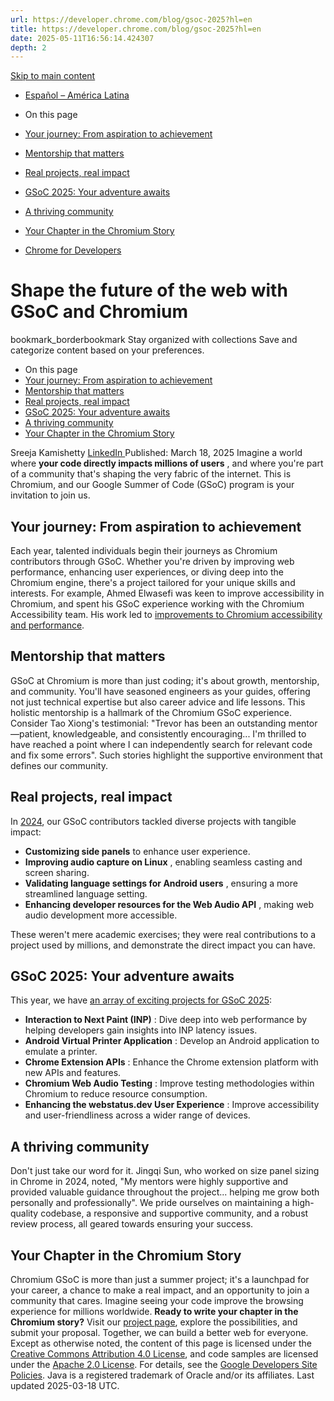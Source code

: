 ```yaml
---
url: https://developer.chrome.com/blog/gsoc-2025?hl=en
title: https://developer.chrome.com/blog/gsoc-2025?hl=en
date: 2025-05-11T16:56:14.424307
depth: 2
---
```


[ Skip to main content ](https://developer.chrome.com/blog/gsoc-2025?hl=en#main-content)
  * [Español – América Latina](https://developer.chrome.com/blog/gsoc-2025?hl=es-419)




  * On this page
  * [Your journey: From aspiration to achievement](https://developer.chrome.com/blog/gsoc-2025?hl=en#your_journey_from_aspiration_to_achievement)
  * [Mentorship that matters](https://developer.chrome.com/blog/gsoc-2025?hl=en#mentorship_that_matters)
  * [Real projects, real impact](https://developer.chrome.com/blog/gsoc-2025?hl=en#real_projects_real_impact)
  * [GSoC 2025: Your adventure awaits](https://developer.chrome.com/blog/gsoc-2025?hl=en#gsoc_2025_your_adventure_awaits)
  * [A thriving community](https://developer.chrome.com/blog/gsoc-2025?hl=en#a_thriving_community)
  * [Your Chapter in the Chromium Story](https://developer.chrome.com/blog/gsoc-2025?hl=en#your_chapter_in_the_chromium_story)


  * [ Chrome for Developers ](https://developer.chrome.com/)


#  Shape the future of the web with GSoC and Chromium 
bookmark_borderbookmark Stay organized with collections  Save and categorize content based on your preferences.
  * On this page
  * [Your journey: From aspiration to achievement](https://developer.chrome.com/blog/gsoc-2025?hl=en#your_journey_from_aspiration_to_achievement)
  * [Mentorship that matters](https://developer.chrome.com/blog/gsoc-2025?hl=en#mentorship_that_matters)
  * [Real projects, real impact](https://developer.chrome.com/blog/gsoc-2025?hl=en#real_projects_real_impact)
  * [GSoC 2025: Your adventure awaits](https://developer.chrome.com/blog/gsoc-2025?hl=en#gsoc_2025_your_adventure_awaits)
  * [A thriving community](https://developer.chrome.com/blog/gsoc-2025?hl=en#a_thriving_community)
  * [Your Chapter in the Chromium Story](https://developer.chrome.com/blog/gsoc-2025?hl=en#your_chapter_in_the_chromium_story)


Sreeja Kamishetty 
[ LinkedIn ](https://www.linkedin.com/in/sreejakamishetty/)
Published: March 18, 2025 
Imagine a world where **your code directly impacts millions of users** , and where you're part of a community that's shaping the very fabric of the internet. This is Chromium, and our Google Summer of Code (GSoC) program is your invitation to join us.
## Your journey: From aspiration to achievement
Each year, talented individuals begin their journeys as Chromium contributors through GSoC. Whether you're driven by improving web performance, enhancing user experiences, or diving deep into the Chromium engine, there's a project tailored for your unique skills and interests. For example, Ahmed Elwasefi was keen to improve accessibility in Chromium, and spent his GSoC experience working with the Chromium Accessibility team. His work led to [improvements to Chromium accessibility and performance](https://developer.chrome.com/blog/chromium-accessibility-performance).
## Mentorship that matters
GSoC at Chromium is more than just coding; it's about growth, mentorship, and community. You'll have seasoned engineers as your guides, offering not just technical expertise but also career advice and life lessons. This holistic mentorship is a hallmark of the Chromium GSoC experience.
Consider Tao Xiong's testimonial: "Trevor has been an outstanding mentor—patient, knowledgeable, and consistently encouraging... I'm thrilled to have reached a point where I can independently search for relevant code and fix some errors". Such stories highlight the supportive environment that defines our community.
## Real projects, real impact
In [2024](https://summerofcode.withgoogle.com/archive/2024/organizations/chromium-lj), our GSoC contributors tackled diverse projects with tangible impact:
  * **Customizing side panels** to enhance user experience.
  * **Improving audio capture on Linux** , enabling seamless casting and screen sharing.
  * **Validating language settings for Android users** , ensuring a more streamlined language setting.
  * **Enhancing developer resources for the Web Audio API** , making web audio development more accessible.


These weren't mere academic exercises; they were real contributions to a project used by millions, and demonstrate the direct impact you can have.
## GSoC 2025: Your adventure awaits
This year, we have [an array of exciting projects for GSoC 2025](https://docs.google.com/presentation/d/1ozDiULkf2Gi4HH1XA_Ad9O7rQpP9SP0yPEs_dpcBZKM/edit?usp=sharing):
  * **Interaction to Next Paint (INP)** : Dive deep into web performance by helping developers gain insights into INP latency issues.
  * **Android Virtual Printer Application** : Develop an Android application to emulate a printer.
  * **Chrome Extension APIs** : Enhance the Chrome extension platform with new APIs and features.
  * **Chromium Web Audio Testing** : Improve testing methodologies within Chromium to reduce resource consumption.
  * **Enhancing the webstatus.dev User Experience** : Improve accessibility and user-friendliness across a wider range of devices.


## A thriving community
Don't just take our word for it. Jingqi Sun, who worked on size panel sizing in Chrome in 2024, noted, "My mentors were highly supportive and provided valuable guidance throughout the project... helping me grow both personally and professionally".
We pride ourselves on maintaining a high-quality codebase, a responsive and supportive community, and a robust review process, all geared towards ensuring your success.
## Your Chapter in the Chromium Story
Chromium GSoC is more than just a summer project; it's a launchpad for your career, a chance to make a real impact, and an opportunity to join a community that cares. Imagine seeing your code improve the browsing experience for millions worldwide.
**Ready to write your chapter in the Chromium story?** Visit our [project page](https://summerofcode.withgoogle.com/programs/2025/organizations/chromium-lj), explore the possibilities, and submit your proposal. Together, we can build a better web for everyone.
Except as otherwise noted, the content of this page is licensed under the [Creative Commons Attribution 4.0 License](https://creativecommons.org/licenses/by/4.0/), and code samples are licensed under the [Apache 2.0 License](https://www.apache.org/licenses/LICENSE-2.0). For details, see the [Google Developers Site Policies](https://developers.google.com/site-policies). Java is a registered trademark of Oracle and/or its affiliates.
Last updated 2025-03-18 UTC.

